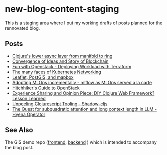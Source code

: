 # new-blog-content-staging

This is a staging area where I put my working drafts of posts planned for the rennovated blog.

## Posts

- [Clojure's lower async layer from manifold to ring](https://github.com/lemonteaa/new-blog-content-staging/blob/main/Clojure's%20lower%20async%20layer-%20from%20manifold%20to%20ring%202.0.md)
- [Convergence of Ideas and Story of Blockchain](https://github.com/lemonteaa/new-blog-content-staging/blob/main/Convergence%20of%20Ideas%20and%20Story%20of%20Blockchain.md)
- [Fun with Openstack - Deploying Workload with Terraform](https://github.com/lemonteaa/new-blog-content-staging/blob/main/Fun%20With%20Openstack%20-%20Deploying%20Workload%20with%20Terraform.md)
- [The many faces of Kubernetes Networking](https://github.com/lemonteaa/new-blog-content-staging/blob/main/The%20many%20faces%20of%20Kubernetes%20Networking.md)
- [Leaflet, PostGIS, and mapbox](https://github.com/lemonteaa/new-blog-content-staging/blob/main/Leaflet%2C%20PostGIS%2C%20and%20mapbox.md)
- [Adopting MLOps incrementally - mlflow as MLOps served a la carte](https://github.com/lemonteaa/new-blog-content-staging/blob/main/Adopting%20MLOps%20incrementally%20-%20mlflow%20as%20MLOps%20served%20a%20la%20carte.md)
- [Hitchhiker's Guide to OpenStack](https://github.com/lemonteaa/new-blog-content-staging/blob/main/Hitchhiker's%20Guide%20to%20OpenStack.md)
- [Experience Sharing and Opinion Piece: DIY Clojure Web Framework? Lesson Learned](https://github.com/lemonteaa/new-blog-content-staging/blob/main/Experience%20Sharing%20and%20Opinion%20Piece%20DIY%20Clojure%20Web%20Framework%20Lesson%20Learned.md)
- [Unpeeling Clojurescript Tooling - Shadow-cljs](https://github.com/lemonteaa/new-blog-content-staging/blob/main/Unpeeling%20Clojurescript%20Tooling%20Shadow%20cljs.md)
- [The Quest for subquadratic attention and long context length in LLM - Hyena Operator](https://github.com/lemonteaa/new-blog-content-staging/blob/main/The%20Quest%20for%20subquadratic%20attention%20and%20long%20context%20length%20in%20LLM%20-%20Hyena%20Operator.md)


## See Also

The GIS demo repo ([frontend](https://github.com/lemonteaa/gisdemo-frontend), [backend](https://github.com/lemonteaa/gisdemo-backend) ) which is intended to accompany the blog post.
